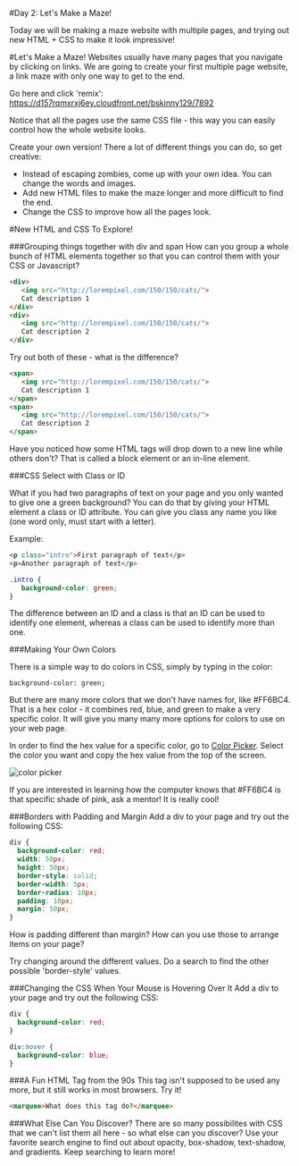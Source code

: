 #Day 2: Let's Make a Maze!

Today we will be making a maze website with multiple pages, and trying out new HTML + CSS to make it look impressive!

#Let's Make a Maze!
Websites usually have many pages that you navigate by clicking on links. We are going to create your first multiple page website, a link maze with only one way to get to the end.

Go here and click 'remix': https://d157rqmxrxj6ey.cloudfront.net/bskinny129/7892

Notice that all the pages use the same CSS file - this way you can easily control how the whole website looks.

Create your own version! There a lot of different things you can do, so get creative:
* Instead of escaping zombies, come up with your own idea. You can change the words and images.
* Add new HTML files to make the maze longer and more difficult to find the end.
* Change the CSS to improve how all the pages look.

#New HTML and CSS To Explore!

###Grouping things together with div and span
How can you group a whole bunch of HTML elements together so that you can control them with your CSS or Javascript? 

```html
<div>
   <img src="http://lorempixel.com/150/150/cats/">
   Cat description 1
</div>
<div>
   <img src="http://lorempixel.com/150/150/cats/">
   Cat description 2
</div>
```

Try out both of these - what is the difference?

```html
<span>
   <img src="http://lorempixel.com/150/150/cats/">
   Cat description 1
</span>
<span>
   <img src="http://lorempixel.com/150/150/cats/">
   Cat description 2
</span>
```

Have you noticed how some HTML tags will drop down to a new line while others don't? That is called a block element or an in-line element.

###CSS Select with Class or ID

What if you had two paragraphs of text on your page and you only wanted to give one a green background? You can do that by giving your HTML element a class or ID attribute. You can give you class any name you like (one word only, must start with a letter).

Example: 
```html
<p class="intro">First paragraph of text</p>
<p>Another paragraph of text</p>
```
```css
.intro {
   background-color: green;
}
```

The difference between an ID and a class is that an ID can be used to identify one element, whereas a class can be used to identify more than one.

###Making Your Own Colors

There is a simple way to do colors in CSS, simply by typing in the color:

```background-color: green;```

But there are many more colors that we don't have names for, like #FF6BC4. That is a hex color - it combines red, blue, and green to make a very specific color. It will give you many many more options for colors to use on your web page.

In order to find the hex value for a specific color, go to [Color Picker](http://colorpicker.com/). Select the color you want and copy the hex value from the top of the screen.

![color picker](https://raw.githubusercontent.com/CoderDojoSV/Medallia-Web-Workshop/master/color%20picker2.png)

If you are interested in learning how the computer knows that #FF6BC4 is that specific shade of pink, ask a mentor! It is really cool!


###Borders with Padding and Margin
Add a div to your page and try out the following CSS:

```css
div {
  background-color: red;
  width: 50px;
  height: 50px;
  border-style: solid;
  border-width: 5px;
  border-radius: 10px;
  padding: 10px;
  margin: 50px;
}
```

How is padding different than margin? How can you use those to arrange items on your page?

Try changing around the different values. Do a search to find the other possible 'border-style' values. 

###Changing the CSS When Your Mouse is Hovering Over It
Add a div to your page and try out the following CSS:

```css
div {
  background-color: red;
}

div:hover {
  background-color: blue;
}
```

###A Fun HTML Tag from the 90s
This tag isn't supposed to be used any more, but it still works in most browsers. Try it!

```html
<marquee>What does this tag do?</marquee>
```

###What Else Can You Discover?
There are so many possibilites with CSS that we can't list them all here - so what else can you discover? Use your favorite search engine to find out about opacity, box-shadow, text-shadow, and gradients. Keep searching to learn more!
